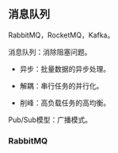## 消息队列

RabbitMQ，RocketMQ，Kafka。

消息队列：消除阻塞问题。

- 异步：批量数据的异步处理。

- 解耦：串行任务的并行化。

- 削峰：高负载任务的高均衡。

Pub/Sub模型：广播模式。



### RabbitMQ




